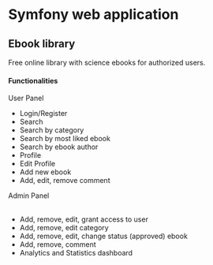 <h1>Symfony web application </h1>
<h2><b>Ebook library</b></h2>

Free online library with science ebooks for authorized users.
<h4>Functionalities</h4>

User Panel
<ul>
  <li>Login/Register</li>
  <li>Search</li>
  <li>Search by category</li>
  <li>Search by most liked ebook</li>
  <li>Search by ebook author</li>
  <li>Profile</li>
  <li>Edit Profile</li>
  <li>Add new ebook</li>
  <li>Add, edit, remove comment</li>
</ul>
Admin Panel<br>
<ul><br>
  <li>Add, remove, edit, grant access to user</li>
  <li>Add, remove, edit category</li>
  <li>Add, remove, edit, change status (approved) ebook</li>
  <li>Add, remove, comment</li>
  <li>Analytics and Statistics dashboard</li>
</ul>
